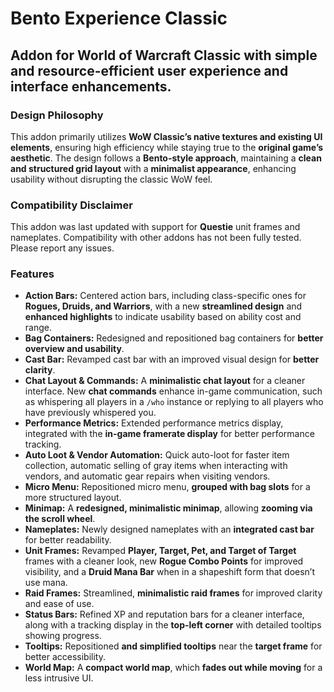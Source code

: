 # Bento Experience Classic

## Addon for World of Warcraft Classic with simple and resource-efficient user experience and interface enhancements.

### Design Philosophy  
This addon primarily utilizes **WoW Classic’s native textures and existing UI elements**, ensuring high efficiency while staying true to the **original game’s aesthetic**. The design follows a **Bento-style approach**, maintaining a **clean and structured grid layout** with a **minimalist appearance**, enhancing usability without disrupting the classic WoW feel.  

### Compatibility Disclaimer
This addon was last updated with support for **Questie** unit frames and nameplates. Compatibility with other addons has not been fully tested. Please report any issues.

### Features
- **Action Bars:** Centered action bars, including class-specific ones for **Rogues, Druids, and Warriors**, with a new **streamlined design** and **enhanced highlights** to indicate usability based on ability cost and range.  
- **Bag Containers:** Redesigned and repositioned bag containers for **better overview and usability**.  
- **Cast Bar:** Revamped cast bar with an improved visual design for **better clarity**.  
- **Chat Layout & Commands:** A **minimalistic chat layout** for a cleaner interface. New **chat commands** enhance in-game communication, such as whispering all players in a `/who` instance or replying to all players who have previously whispered you.  
- **Performance Metrics:** Extended performance metrics display, integrated with the **in-game framerate display** for better performance tracking.  
- **Auto Loot & Vendor Automation:** Quick auto-loot for faster item collection, automatic selling of gray items when interacting with vendors, and automatic gear repairs when visiting vendors.  
- **Micro Menu:** Repositioned micro menu, **grouped with bag slots** for a more structured layout.  
- **Minimap:** A **redesigned, minimalistic minimap**, allowing **zooming via the scroll wheel**.  
- **Nameplates:** Newly designed nameplates with an **integrated cast bar** for better readability.  
- **Unit Frames:** Revamped **Player, Target, Pet, and Target of Target** frames with a cleaner look, new **Rogue Combo Points** for improved visibility, and a **Druid Mana Bar** when in a shapeshift form that doesn’t use mana.  
- **Raid Frames:** Streamlined, **minimalistic raid frames** for improved clarity and ease of use.  
- **Status Bars:** Refined XP and reputation bars for a cleaner interface, along with a tracking display in the **top-left corner** with detailed tooltips showing progress.  
- **Tooltips:** Repositioned **and simplified tooltips** near the **target frame** for better accessibility.  
- **World Map:** A **compact world map**, which **fades out while moving** for a less intrusive UI.   